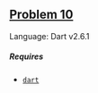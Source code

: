 ## [Problem 10](https://projecteuler.net/problem=10)

Language: Dart v2.6.1

##### Requires

- [`dart`](https://dart.dev/)

